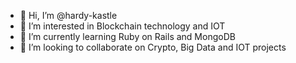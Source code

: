 - 👋 Hi, I’m @hardy-kastle
- 👀 I’m interested in Blockchain technology and IOT
- 🌱 I’m currently learning Ruby on Rails and MongoDB
- 💞️ I’m looking to collaborate on Crypto, Big Data and IOT projects

<!---
hardy-kastle/hardy-kastle is a ✨ special ✨ repository because its `README.md` (this file) appears on your GitHub profile.
You can click the Preview link to take a look at your changes.
--->
